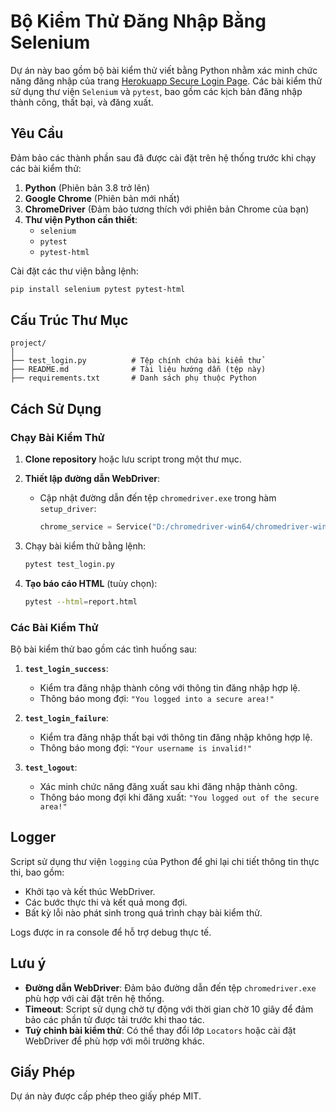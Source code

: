 # Bộ Kiểm Thử Đăng Nhập Bằng Selenium

Dự án này bao gồm bộ bài kiểm thử viết bằng Python nhằm xác minh chức năng đăng nhập của trang [Herokuapp Secure Login Page](https://the-internet.herokuapp.com/login). Các bài kiểm thử sử dụng thư viện `Selenium` và `pytest`, bao gồm các kịch bản đăng nhập thành công, thất bại, và đăng xuất.

## Yêu Cầu

Đảm bảo các thành phần sau đã được cài đặt trên hệ thống trước khi chạy các bài kiểm thử:

1. **Python** (Phiên bản 3.8 trở lên)
2. **Google Chrome** (Phiên bản mới nhất)
3. **ChromeDriver** (Đảm bảo tương thích với phiên bản Chrome của bạn)
4. **Thư viện Python cần thiết**:
   - `selenium`
   - `pytest`
   - `pytest-html`

Cài đặt các thư viện bằng lệnh:

```bash
pip install selenium pytest pytest-html
```

## Cấu Trúc Thư Mục

```
project/
│
├── test_login.py          # Tệp chính chứa bài kiểm thử
├── README.md              # Tài liệu hướng dẫn (tệp này)
├── requirements.txt       # Danh sách phụ thuộc Python

```

## Cách Sử Dụng

### Chạy Bài Kiểm Thử

1. **Clone repository** hoặc lưu script trong một thư mục.
2. **Thiết lập đường dẫn WebDriver**:
   - Cập nhật đường dẫn đến tệp `chromedriver.exe` trong hàm `setup_driver`:
     ```python
     chrome_service = Service("D:/chromedriver-win64/chromedriver-win64/chromedriver.exe")
     ```
3. Chạy bài kiểm thử bằng lệnh:
   ```bash
   pytest test_login.py
   ```

4. **Tạo báo cáo HTML** (tuùy chọn):
   ```bash
   pytest --html=report.html
   ```

### Các Bài Kiểm Thử

Bộ bài kiểm thử bao gồm các tình huống sau:

1. **`test_login_success`**:
   - Kiểm tra đăng nhập thành công với thông tin đăng nhập hợp lệ.
   - Thông báo mong đợi: `"You logged into a secure area!"`

2. **`test_login_failure`**:
   - Kiểm tra đăng nhập thất bại với thông tin đăng nhập không hợp lệ.
   - Thông báo mong đợi: `"Your username is invalid!"`

3. **`test_logout`**:
   - Xác minh chức năng đăng xuất sau khi đăng nhập thành công.
   - Thông báo mong đợi khi đăng xuất: `"You logged out of the secure area!"`

## Logger

Script sử dụng thư viện `logging` của Python để ghi lại chi tiết thông tin thực thi, bao gồm:

- Khởi tạo và kết thúc WebDriver.
- Các bước thực thi và kết quả mong đợi.
- Bất kỳ lỗi nào phát sinh trong quá trình chạy bài kiểm thử.

Logs được in ra console để hỗ trợ debug thực tế.

## Lưu ý

- **Đường dẫn WebDriver**: Đảm bảo đường dẫn đến tệp `chromedriver.exe` phù hợp với cài đặt trên hệ thống.
- **Timeout**: Script sử dụng chờ tự động với thời gian chờ 10 giây để đảm bảo các phần tử được tải trước khi thao tác.
- **Tuỳ chỉnh bài kiểm thử**: Có thể thay đổi lớp `Locators` hoặc cài đặt WebDriver để phù hợp với môi trường khác.

## Giấy Phép

Dự án này được cấp phép theo giấy phép MIT.


